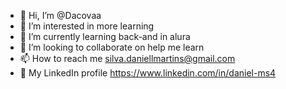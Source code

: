 - 👋 Hi, I’m @Dacovaa
- 👀 I’m interested in more learning
- 🌱 I’m currently learning back-and in alura
- 💞️ I’m looking to collaborate on help me learn
- 📫 How to reach me silva.daniellmartins@gmail.com
- 💌 My LinkedIn profile https://www.linkedin.com/in/daniel-ms4
<!---
Dacovaa/Dacovaa is a ✨ special ✨ repository because its `README.md` (this file) appears on your GitHub profile.
You can click the Preview link to take a look at your changes.
--->
